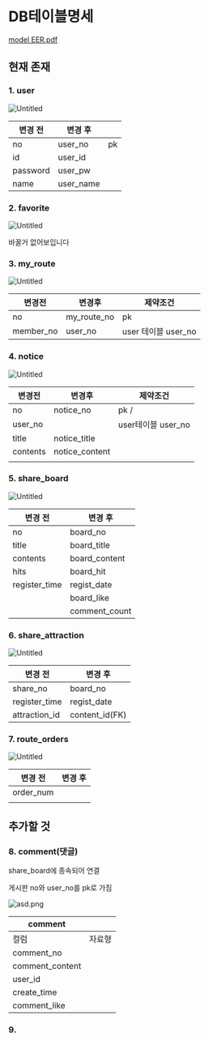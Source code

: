 # DB테이블명세

[model EER.pdf](DB%E1%84%90%E1%85%A6%E1%84%8B%E1%85%B5%E1%84%87%E1%85%B3%E1%86%AF%E1%84%86%E1%85%A7%E1%86%BC%E1%84%89%E1%85%A6%2062d0e2ea75f348fa983a92c7ebc13042/model_EER.pdf)

## 현재 존재

### 1. user

![Untitled](DB%E1%84%90%E1%85%A6%E1%84%8B%E1%85%B5%E1%84%87%E1%85%B3%E1%86%AF%E1%84%86%E1%85%A7%E1%86%BC%E1%84%89%E1%85%A6%2062d0e2ea75f348fa983a92c7ebc13042/Untitled.png)

| 변경 전 | 변경 후 |  |
| --- | --- | --- |
| no | user_no | pk |
| id | user_id |  |
| password | user_pw |  |
| name | user_name |  |

### 2. favorite

![Untitled](DB%E1%84%90%E1%85%A6%E1%84%8B%E1%85%B5%E1%84%87%E1%85%B3%E1%86%AF%E1%84%86%E1%85%A7%E1%86%BC%E1%84%89%E1%85%A6%2062d0e2ea75f348fa983a92c7ebc13042/Untitled%201.png)

바꿀거 없어보입니다

### 3. my_route

![Untitled](DB%E1%84%90%E1%85%A6%E1%84%8B%E1%85%B5%E1%84%87%E1%85%B3%E1%86%AF%E1%84%86%E1%85%A7%E1%86%BC%E1%84%89%E1%85%A6%2062d0e2ea75f348fa983a92c7ebc13042/Untitled%202.png)

| 변경전 | 변경후 | 제약조건 |
| --- | --- | --- |
| no | my_route_no | pk |
| member_no | user_no | user 테이블 user_no |

### 4. notice

![Untitled](DB%E1%84%90%E1%85%A6%E1%84%8B%E1%85%B5%E1%84%87%E1%85%B3%E1%86%AF%E1%84%86%E1%85%A7%E1%86%BC%E1%84%89%E1%85%A6%2062d0e2ea75f348fa983a92c7ebc13042/Untitled%203.png)

| 변경전 | 변경후 | 제약조건 |
| --- | --- | --- |
| no | notice_no | pk /  |
| user_no |  | user테이블 user_no |
| title | notice_title |  |
| contents | notice_content |  |
|  |  |  |

### 5. share_board

![Untitled](DB%E1%84%90%E1%85%A6%E1%84%8B%E1%85%B5%E1%84%87%E1%85%B3%E1%86%AF%E1%84%86%E1%85%A7%E1%86%BC%E1%84%89%E1%85%A6%2062d0e2ea75f348fa983a92c7ebc13042/Untitled%204.png)

| 변경 전 | 변경 후 |
| --- | --- |
| no | board_no |
| title | board_title |
| contents | board_content |
| hits | board_hit |
| register_time | regist_date |
|  | board_like |
|  | comment_count |

### 6. share_attraction

![Untitled](DB%E1%84%90%E1%85%A6%E1%84%8B%E1%85%B5%E1%84%87%E1%85%B3%E1%86%AF%E1%84%86%E1%85%A7%E1%86%BC%E1%84%89%E1%85%A6%2062d0e2ea75f348fa983a92c7ebc13042/Untitled%205.png)

| 변경 전 | 변경 후 |
| --- | --- |
| share_no | board_no |
| register_time | regist_date |
| attraction_id | content_id(FK) |

### 7. route_orders

![Untitled](DB%E1%84%90%E1%85%A6%E1%84%8B%E1%85%B5%E1%84%87%E1%85%B3%E1%86%AF%E1%84%86%E1%85%A7%E1%86%BC%E1%84%89%E1%85%A6%2062d0e2ea75f348fa983a92c7ebc13042/Untitled%206.png)

| 변경 전 | 변경 후 |
| --- | --- |
| order_num |  |
|  |  |

## 추가할 것

### 8. comment(댓글)

share_board에 종속되어 연결

게시판 no와 user_no를 pk로 가짐

![asd.png](DB%E1%84%90%E1%85%A6%E1%84%8B%E1%85%B5%E1%84%87%E1%85%B3%E1%86%AF%E1%84%86%E1%85%A7%E1%86%BC%E1%84%89%E1%85%A6%2062d0e2ea75f348fa983a92c7ebc13042/asd.png)

| comment |  |
| --- | --- |
| 컬럼 | 자료형 |
| comment_no |  |
| comment_content |  |
| user_id |  |
| create_time |  |
| comment_like |  |

### 9.